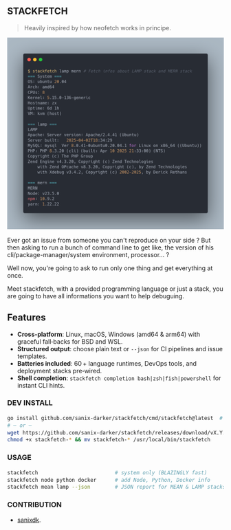 ## STACKFETCH

> Heavily inspired by how neofetch works in principe.

![screenshot](./screenshot.png)

Ever got an issue from someone you can't reproduce on your side ?
But then asking to run a bunch of command line to get like, the version of his cli/package-manager/system environment, processor... ?

Well now, you're going to ask to run only one thing and get everything at once.

Meet stackfetch, with a provided programming language or just a stack, you are going to have all informations you want to help debuguing.

## Features

- **Cross‑platform**: Linux, macOS, Windows (amd64 & arm64) with graceful fall‑backs for BSD and WSL.
- **Structured output**: choose plain text or `--json` for CI pipelines and issue templates.
- **Batteries included**: 60 + language runtimes, DevOps tools, and deployment stacks pre‑wired.
- **Shell completion**: `stackfetch completion bash|zsh|fish|powershell` for instant CLI hints.

### DEV INSTALL

```bash
go install github.com/sanix-darker/stackfetch/cmd/stackfetch@latest  # source build
# — or —
wget https://github.com/sanix-darker/stackfetch/releases/download/vX.Y.Z/stackfetch-linux-amd64
chmod +x stackfetch-* && mv stackfetch-* /usr/local/bin/stackfetch
```

### USAGE

```bash
stackfetch                         # system only (BLAZINGLY fast)
stackfetch node python docker      # add Node, Python, Docker info
stackfetch mean lamp --json        # JSON report for MEAN & LAMP stacks
```

### CONTRIBUTION

- [sanixdk](https://github.com/sanix-darker).
